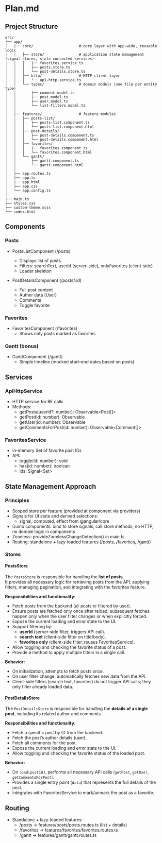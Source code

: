 # Plan.md

## Project Structure
```
src/
├── app/
│   ├── core/                     # core layer with app-wide, reusable logic
│   │   ├── store/                # application state management (signal stores, state connected services)
│   │   │   ├── favorites.service.ts
│   │   │   ├── posts.store.ts
│   │   │   └── post-details.store.ts
│   │   ├── http/                 # HTTP client layer
│   │   │   └── api-http.service.ts
│   │   └── types/                # domain models (one file per entity type)
│   │       ├── comment.model.ts
│   │       ├── post.model.ts
│   │       ├── user.model.ts
│   │       └── list-filters.model.ts
│   │
│   ├── features/                 # feature modules
│   │   ├── posts-list/
│   │   │   ├── posts-list.component.ts
│   │   │   └── posts-list.component.html
│   │   ├── post-details/
│   │   │   ├── post-details.component.ts
│   │   │   └── post-details.component.html
│   │   ├── favorites/
│   │   │   ├── favorites.component.ts
│   │   │   └── favorites.component.html
│   │   └── gantt/
│   │       ├── gantt.component.ts
│   │       └── gantt.component.html
│   │
│   ├── app.routes.ts
│   ├── app.ts
│   ├── app.html
│   ├── app.css
│   └── app.config.ts
│
├── main.ts
├── styles.css
├── custom-theme.scss
└── index.html
  ```


## Components

### Posts
- PostsListComponent (/posts)
  - Displays list of posts
  - Filters: searchText, userId (server-side), onlyFavorites (client-side)
  - Loader skeleton

- PostDetailsComponent (/posts/:id)
  - Full post content
  - Author data (User)
  - Comments
  - Toggle favorite

### Favorites
- FavoritesComponent (/favorites)
  - Shows only posts marked as favorites

### Gantt (bonus)
- GanttComponent (/gantt)
  - Simple timeline (mocked start–end dates based on posts)

## Services

### ApiHttpService
- HTTP service for BE calls
- Methods:
  - getPosts(userId?: number): Observable<Post[]>
  - getPost(id: number): Observable<Post>
  - getUser(id: number): Observable<User>
  - getCommentsForPost(id: number): Observable<Comment[]>

### FavoritesService
- In-memory Set of favorite post IDs
- API:
  - toggle(id: number): void
  - has(id: number): boolean
  - ids: Signal<Set<number>>

## State Management Approach

### Principles
- Scoped store per feature (provided at component via providers)
- Signals for UI state and derived selections:
  - signal, computed, effect from @angular/core
- Dumb components: bind to store signals, call store methods; no HTTP, no domain logic in components
- Zoneless: provideZonelessChangeDetection() in main.ts
- Routing: standalone + lazy-loaded features (/posts, /favorites, /gantt)


### Stores


#### PostsStore
The `PostsStore` is responsible for handling the **list of posts**.  
It provides all necessary logic for retrieving posts from the API, applying filters, managing pagination, and integrating with the favorites feature.

**Responsibilities and functionality:**
- Fetch posts from the backend (all posts or filtered by user).
- Ensure posts are fetched only once after reload; subsequent fetches happen only when the user filter changes or when explicitly forced.
- Expose the current loading and error state to the UI.
- Support filtering by:
  - **userId** (server-side filter, triggers API call).
  - **search text** (client-side filter on title/body).
  - **favorites only** (client-side filter, reuses FavoritesService).
- Allow toggling and checking the favorite status of a post.
- Provide a method to apply multiple filters in a single call.

**Behavior:**
- On initialization, attempts to fetch posts once.
- On user filter change, automatically fetches new data from the API.
- Client-side filters (search text, favorites) do not trigger API calls; they only filter already loaded data.


#### PostDetailsStore
The `PostDetailsStore` is responsible for handling the **details of a single post**, including its related author and comments.

**Responsibilities and functionality:**
- Fetch a specific post by ID from the backend.
- Fetch the post’s author details (user).
- Fetch all comments for the post.
- Expose the current loading and error state to the UI.
- Allow toggling and checking the favorite status of the loaded post.

**Behavior:**
- On `load(postId)`, performs all necessary API calls (`getPost`, `getUser`, `getCommentsForPost`).
- Provides a single entry point (`data`) that represents the full details of the post.
- Integrates with FavoritesService to mark/unmark the post as a favorite.

## Routing
- Standalone + lazy-loaded features:
  - /posts → features/posts/posts.routes.ts (list + details)
  - /favorites → features/favorites/favorites.routes.ts
  - /gantt → features/gantt/gantt.routes.ts
